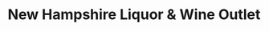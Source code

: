 ---
title: "New Hampshire Liquor & Wine Outlet"
url: /nashua/new-hampshire-liquor-and-wine-outlet-coliseum-avenue/
shop: alcohol
---